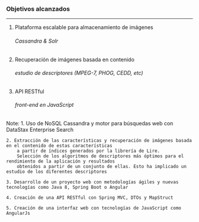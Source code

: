 ### Objetivos alcanzados
----------------
1. Plataforma escalable para almacenamiento de imágenes
    ###### Cassandra & Solr
2. Recuperación de imágenes basada en contenido<!-- .element: class="fragment" data-fragment-index="1" -->
    ###### estudio de descriptores (MPEG-7, PHOG, CEDD, etc)<!-- .element: class="fragment" data-fragment-index="1" -->
3. API RESTful<!-- .element: class="fragment" data-fragment-index="3" -->
    ###### front-end en JavaScript<!-- .element: class="fragment" data-fragment-index="3" -->

Note:
    1. Uso de NoSQL Cassandra y motor para búsquedas web con DataStax Enterprise Search

    2. Extracción de las características y recuperación de imágenes basada en el contenido de estas características
        a partir de índices generados por la librería de Lire.
        Selección de los algoritmos de descriptores más óptimos para el rendimiento de la aplicación y resultados
        obtenidos a partir de un conjunto de ellas. Esto ha implicado un estudio de los diferentes descriptores

    3. Desarrollo de un proyecto web con metodologías ágiles y nuevas tecnologías como Java 8, Spring Boot o Angular

    4. Creación de una API RESTful con Spring MVC, DTOs y MapStruct

    5. Creación de una interfaz web con tecnologías de JavaScript como AngularJs

